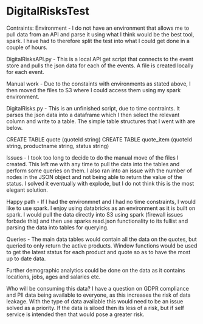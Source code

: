 # DigitalRisksTest

Contraints:
Environment - I do not have an environment that allows me to pull data from an API and parse it using what I think would be the best tool, spark. I have had to therefore split the test into what I could get done  in a couple of hours. 

DigitalRisksAPI.py - This is a local API get script that connects to the event store and pulls the json data for each of the events. A file is created locally for each event.

Manual work - Due to the constaints with environments as stated above, I then moved the files to S3 where I could access them using my spark environment. 

DigitalRisks.py - This is an unfinished script, due to time contraints. It parses the json data into a dataframe which I then select the relevant column and write to a table. The simple table structures that I went with are below. 

CREATE TABLE quote (quoteId string)
CREATE TABLE quote_item (quoteId string, productname string, status string)

Issues - I took too long to decide to do the manual move of the files I created. This left me with any time to pull the data into the tables and perform some queries on them. I also ran into an issue with the number of nodes in the JSON object and not being able to return the value of the status. I solved it eventually with explode, but I do not think this is the most elegant solution. 

Happy path - If I had the environmnet and I had no time constraints, I would like to use spark. I enjoy using databricks as an environment as it is built on spark. I would pull the data directly into S3 using spark (firewall issues forbade this) and then use sparks read.json functionality to its fullist and parsing the data into tables for querying. 

Queries - The main data tables would contain all the data on the quotes, but queried to only return the active products. Window functions would be used to get the latest status for each product and quote so as to have the most up to date data. 

Further demographic analytics could be done on the data as it contains locations, jobs, ages and salaries etc. 

Who will be consuming this data? I have a question on GDPR compliance and PII data being available to everyone, as this increases the risk of data leakage. With the type of data available this would need to be an issue solved as a priority. If the data is siloed then its less of a risk, but if self service is intended then that would pose a greater risk.

